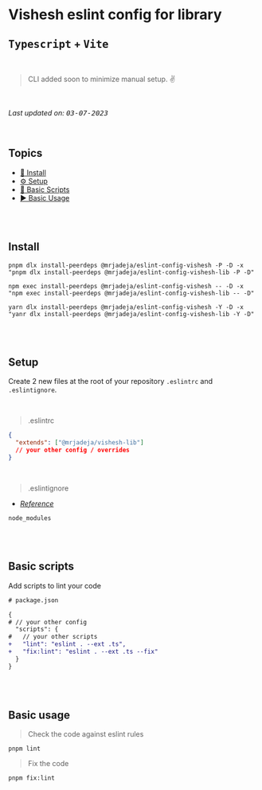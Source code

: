 # Vishesh eslint config for library

## **<kbd>Typescript</kbd> + <kbd>Vite</kbd>**

<br>

> CLI added soon to minimize manual setup. ✌️

<br>

_Last updated on: <kbd>03-07-2023</kbd>_

<br>

## Topics

- [📲 Install][install]
- [⚙️ Setup][setup]
- [🦾 Basic Scripts][scripts]
- [▶️ Basic Usage][usage]

<br><br>

## Install

```shell
pnpm dlx install-peerdeps @mrjadeja/eslint-config-vishesh -P -D -x "pnpm dlx install-peerdeps @mrjadeja/eslint-config-vishesh-lib -P -D"
```

```shell
npm exec install-peerdeps @mrjadeja/eslint-config-vishesh -- -D -x "npm exec install-peerdeps @mrjadeja/eslint-config-vishesh-lib -- -D"
```

```shell
yarn dlx install-peerdeps @mrjadeja/eslint-config-vishesh -Y -D -x "yanr dlx install-peerdeps @mrjadeja/eslint-config-vishesh-lib -Y -D"
```

<br><br>

## Setup

Create 2 new files at the root of your repository `.eslintrc` and `.eslintignore`.

<br>

> .eslintrc

```json
{
  "extends": ["@mrjadeja/vishesh-lib"]
  // your other config / overrides
}
```

<br>

> .eslintignore

- _[Reference][eslint-ignore]_

```
node_modules
```

<br><br>

## Basic scripts

Add scripts to lint your code

```diff
# package.json

{
# // your other config
  "scripts": {
#   // your other scripts
+   "lint": "eslint . --ext .ts",
+   "fix:lint": "eslint . --ext .ts --fix"
  }
}
```

<br><br>

## Basic usage

> Check the code against eslint rules

```shell
pnpm lint
```

> Fix the code

```shell
pnpm fix:lint
```

[eslint-ignore]: https://eslint.org/docs/latest/use/configure/ignore#the-eslintignore-file "Eslint ignore official documentation"
[install]: #install "Install"
[setup]: #setup "Setup"
[scripts]: #basic-scripts "Basic Scripts"
[usage]: #basic-usage "Basic Usage"
